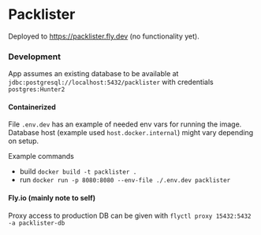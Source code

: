 # Packlister

Deployed to https://packlister.fly.dev (no functionality yet).

### Development

App assumes an existing database to be available at `jdbc:postgresql://localhost:5432/packlister` with credentials `postgres:Hunter2`

#### Containerized

File `.env.dev` has an example of needed env vars for running the image. Database host (example used `host.docker.internal`) might vary depending on setup.

Example commands
* build `docker build -t packlister .`
* run `docker run -p 8080:8080 --env-file ./.env.dev packlister`

#### Fly.io (mainly note to self)

Proxy access to production DB can be given with `flyctl proxy 15432:5432 -a packlister-db`
